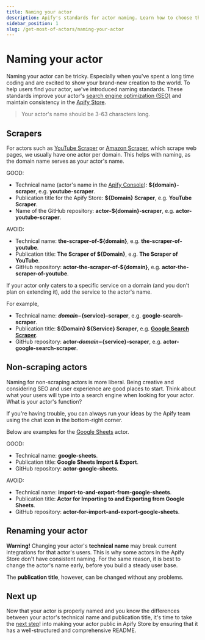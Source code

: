```yaml
---
title: Naming your actor
description: Apify's standards for actor naming. Learn how to choose the right name for scraping and non-scraping actors and how to optimize your actor for search engines.
sidebar_position: 1
slug: /get-most-of-actors/naming-your-actor
---
```


# [](#naming-your-actor) Naming your actor

Naming your actor can be tricky. Especially when you've spent a long time coding and are excited to show your brand-new creation to the world. To help users find your actor, we've introduced naming standards. These standards improve your actor's [search engine optimization (SEO)](https://en.wikipedia.org/wiki/Search_engine_optimization) and maintain consistency in the [Apify Store](https://apify.com/store).

> Your actor's name should be 3-63 characters long.

## [](#scrapers) Scrapers

For actors such as [YouTube Scraper](https://apify.com/bernardo/youtube-scraper) or [Amazon Scraper](https://apify.com/vaclavrut/amazon-crawler), which scrape web pages, we usually have one actor per domain. This helps with naming, as the domain name serves as your actor's name.

GOOD:

- Technical name (actor's name in the [Apify Console](https://console.apify.com)): **${domain}-scraper**, e.g. **youtube-scraper**.
- Publication title for the Apify Store: **${Domain} Scraper**, e.g. **YouTube Scraper**.
- Name of the GitHub repository: **actor-${domain}-scraper**, e.g. **actor-youtube-scraper**.

AVOID:

- Technical name: **the-scraper-of-${domain}**, e.g. **the-scraper-of-youtube**.
- Publication title: **The Scraper of ${Domain}**, e.g. **The Scraper of YouTube**.
- GitHub repository: **actor-the-scraper-of-${domain}**, e.g. **actor-the-scraper-of-youtube**.

If your actor only caters to a specific service on a domain (and you don't plan on extending it), add the service to the actor's name.

For example,

- Technical name: **${domain}-${service}-scraper**, e.g. **google-search-scraper**.
- Publication title: **${Domain} ${Service} Scraper**, e.g. [**Google Search Scraper**](https://apify.com/apify/google-search-scraper).
- GitHub repository: **actor-${domain}-${service}-scraper**, e.g. **actor-google-search-scraper**.

## [](#non-scraping-actors) Non-scraping actors

Naming for non-scraping actors is more liberal. Being creative and considering SEO and user experience are good places to start. Think about what your users will type into a search engine when looking for your actor. What is your actor's function?

If you're having trouble, you can always run your ideas by the Apify team using the chat icon in the bottom-right corner.

Below are examples for the [Google Sheets](https://apify.com/lukaskrivka/google-sheets) actor.

GOOD:

- Technical name: **google-sheets**.
- Publication title: **Google Sheets Import & Export**.
- GitHub repository: **actor-google-sheets**.

AVOID:

- Technical name: **import-to-and-export-from-google-sheets**.
- Publication title: **Actor for Importing to and Exporting from Google Sheets**.
- GitHub repository: **actor-for-import-and-export-google-sheets**.

## [](#renaming-your-actor) Renaming your actor

**Warning!** Changing your actor's **technical name** may break current integrations for that actor's users. This is why some actors in the Apify Store don't have consistent naming. For the same reason, it is best to change the actor's name early, before you build a steady user base.

The **publication title**, however, can be changed without any problems.

## [](#next) Next up

Now that your actor is properly named and you know the differences between your actor's technical name and publication title, it's time to take the [next step](./actor_readme.md)! into making your actor public in Apify Store by ensuring that it has a well-structured and comprehensive README.
